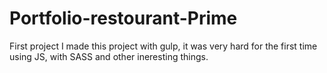 # Portfolio-restourant-Prime
First project
I made this project with gulp, it was very hard for the first time using JS, with SASS and other ineresting things.
